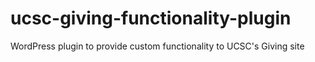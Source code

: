 # ucsc-giving-functionality-plugin
WordPress plugin to provide custom functionality to UCSC's Giving site
